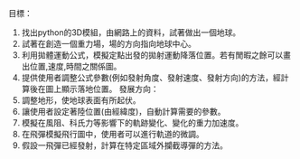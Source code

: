 目標：
1. 找出python的3D模組，由網路上的資料，試著做出一個地球。
2. 試著在創造一個重力場，場的方向指向地球中心。
3. 利用拋體運動公式，模擬定點出發的拋射運動降落位置。若有閒暇之餘可以畫出位置,速度,時間之關係圖。
4. 提供使用者調整公式參數(例如發射角度、發射速度、發射方向)的方法，經計算後在圖上顯示落地位置。
發展方向：
1. 調整地形，使地球表面有所起伏。
2. 讓使用者設定著陸位置(由經緯度)，自動計算需要的參數。
3. 模擬在風阻、科氏力等影響下的軌跡變化、變化的重力加速度。
4. 在飛彈模擬飛行圖中，使用者可以進行軌道的微調。
5. 假設一飛彈已經發射，計算在特定區域外攔截導彈的方法。
